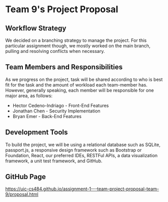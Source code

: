 ﻿# Team 9's Project Proposal

## Workflow Strategy
We decided on a branching strategy to manage the project. For this particular assignment though, we mostly worked on the main branch, pulling and resolving conflicts when necessary.

## Team Members and Responsibilities
As we progress on the project, task will be shared according to who is best fit for the task and the amount of workload each team-member has. However, generally speaking, each member will be responsible for one major area, as follows:
* Hector Cedeno-Indriago - Front-End Features
* Jonathan Chen - Security Implementation
* Bryan Emer - Back-End Features

## Development Tools
To build the project, we will be using a relational database such as SQLite, passport.js, a responsive design framework such as Bootstrap or Foundation, React, our preferred IDEs, RESTFul APIs, a data visualization framework, a unit test framework, and GitHub.

## GitHub Page
https://uic-cs484.github.io/assignment-1---team-project-proposal-team-9/proposal.html